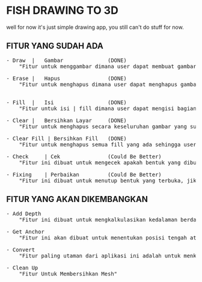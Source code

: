 # FISH DRAWING TO 3D
well for now it's just simple drawing app, you still can't do stuff for now.

## FITUR YANG SUDAH ADA
<pre>
- Draw  |   Gambar              (DONE)
    "Fitur untuk menggambar dimana user dapat membuat gambar seperti pada MS Paint."

- Erase |   Hapus               (DONE)
    "Fitur untuk menghapus dimana user dapat menghapus gambar yang telah dibuatnya seperti pada MS Paint."


- Fill  |   Isi                 (DONE)
    "Fitur untuk isi | fill dimana user dapat mengisi bagian gambar yang memiliki bentuk tertutup dengan warna yang dapat ditentukan."

- Clear |   Bersihkan Layar     (DONE)
    "Fitur untuk menghapus secara keseluruhan gambar yang sudah dibuat."

- Clear Fill | Bersihkan Fill   (DONE)
    "Fitur untuk menghapus semua fill yang ada sehingga user dapat mengisi ulang bagian bagian dengan warna baru."

- Check     | Cek               (Could Be Better)
    "Fitur ini dibuat untuk mengecek apakah bentuk yang dibuat user sudah tertutup atau masih terbuka."

- Fixing    | Perbaikan         (Could Be Better)
    "Fitur ini dibuat untuk menutup bentuk yang terbuka, jika user membuat sebuah bentuk dan bentuk itu terbuka maka akan diperbaiki dengan cara menutupnya."
</pre>

## FITUR YANG AKAN DIKEMBANGKAN
<pre>
- Add Depth
    "Fitur ini dibuat untuk mengkalkulasikan kedalaman berdasarkan jarak dari garis tepi bentuk."

- Get Anchor
    "Fitur ini akan dibuat untuk menentukan posisi tengah atau origin dari bentuknya dengan cara menghitung jarak dari garis tepi dan dirata ratakan (Average)."

- Convert
    "Fitur paling utaman dari aplikasi ini adalah untuk menkonversi gambar (Dikhususkan Berbentuk Ikan) menjadi Objek 3D Tanpa Peran AI."

- Clean Up
    "Fitur Untuk Membersihkan Mesh"
</pre>